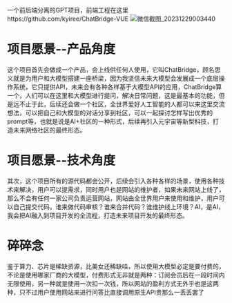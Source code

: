一个前后端分离的GPT项目，前端工程在这里https://github.com/kyiree/ChatBridge-VUE
![微信截图_20231229003440](https://github.com/kyiree/ChatBridge-JAVA/assets/64623867/7f56061c-853a-4bc2-b181-a846ce467675)

# 项目愿景--产品角度
这个项目首先会做成一个产品，会上线供任何人使用，它叫ChatBridge，顾名思义就是为用户和大模型搭建一座桥梁，因为我坚信未来大模型会发展成一个底层操作系统，它只提供API，未来会有各种各样基于大模型API的应用，ChatBridge算一个，人们可以在这里和大模型进行提问，解决日常问题，这是最基本的功能，但是远不止于此，后续还会做一个社区，全世界爱好人工智能的人都可以来这里交流想法，可以把自己和大模型的对话分享到社区，可以一起探讨怎样写出优秀的prompt等，也就是说是AI+社区的一种形式，后续再引入元宇宙等新型科技，打造未来网络社区的最终形态。
# 项目愿景--技术角度
其次，这个项目所有的源代码都会公开，后续会引入各种各样的场景，使用各种技术来解决，用户可以提需求，同时用户也是网站的维护者，如果未来网站上线了，那么不会有任何一家公司负责运营网站，网站由全世界用户来使用和维护，用户可以自己提交代码，谁来做代码审核？谁来合并代码？谁维护线上环境？AI，是AI，我会把AI融入到项目开发的全流程，打造未来项目开发的最终形态。
# 碎碎念
鉴于算力、芯片是稀缺资源，比美女还稀缺哇，所以使用大模型必定是要付费的，不论是使用哪家厂商的大模型，付费形式无非就是两种：订阅会员后在一段时间内无限使用，另一种就是使用一次扣一次钱，所以网站的盈利方式无外乎也是这两种，只不过用户使用网站来进行问答比直接调用原生API贵那么一丢丢罢了
